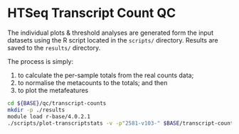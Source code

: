 # HTSeq Transcript Count QC

The individual plots & threshold analyses are generated form the input datasets using the R script located in the `scripts/` directory. Results are saved to the `results/` directory.

The process is simply:

1. to calculate the per-sample totals from the real counts data;
2. to normalise the metacounts to the totals; and then
3. to plot the metafeatures

~~~bash
cd ${BASE}/qc/transcript-counts
mkdir -p ./results
module load r-base/4.0.2.1
./scripts/plot-transcriptstats -v -p"2581-v103-" $BASE/transcript-counts/summarised/2581-feature-count-v103.txt $BASE/transcript-counts/summarised/2581-metafeature-count-v103.txt ./results
~~~
